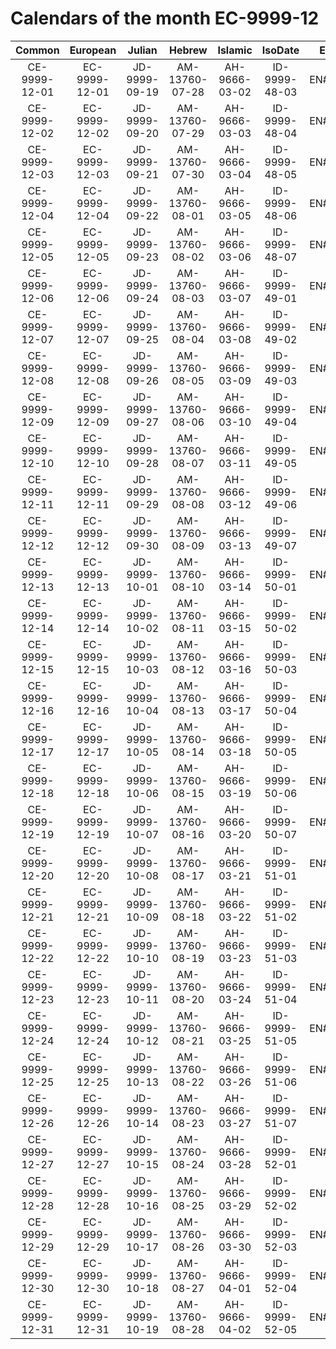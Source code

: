 # Calendars of the month EC-9999-12
|    Common     |   European    |    Julian     |    Hebrew     |    Islamic    |    IsoDate    |  EuroNum   | JulianNum  |
|    :---:      |     :---:     |    :---:      |     :---:     |    :---:      |     :---:     |   :---:    |   :---:    |
| CE-9999-12-01 | EC-9999-12-01 | JD-9999-09-19 | AM-13760-07-28 | AH-9666-03-02 | ID-9999-48-03 | EN#3652031 | JN#5373454 |
| CE-9999-12-02 | EC-9999-12-02 | JD-9999-09-20 | AM-13760-07-29 | AH-9666-03-03 | ID-9999-48-04 | EN#3652032 | JN#5373455 |
| CE-9999-12-03 | EC-9999-12-03 | JD-9999-09-21 | AM-13760-07-30 | AH-9666-03-04 | ID-9999-48-05 | EN#3652033 | JN#5373456 |
| CE-9999-12-04 | EC-9999-12-04 | JD-9999-09-22 | AM-13760-08-01 | AH-9666-03-05 | ID-9999-48-06 | EN#3652034 | JN#5373457 |
| CE-9999-12-05 | EC-9999-12-05 | JD-9999-09-23 | AM-13760-08-02 | AH-9666-03-06 | ID-9999-48-07 | EN#3652035 | JN#5373458 |
| CE-9999-12-06 | EC-9999-12-06 | JD-9999-09-24 | AM-13760-08-03 | AH-9666-03-07 | ID-9999-49-01 | EN#3652036 | JN#5373459 |
| CE-9999-12-07 | EC-9999-12-07 | JD-9999-09-25 | AM-13760-08-04 | AH-9666-03-08 | ID-9999-49-02 | EN#3652037 | JN#5373460 |
| CE-9999-12-08 | EC-9999-12-08 | JD-9999-09-26 | AM-13760-08-05 | AH-9666-03-09 | ID-9999-49-03 | EN#3652038 | JN#5373461 |
| CE-9999-12-09 | EC-9999-12-09 | JD-9999-09-27 | AM-13760-08-06 | AH-9666-03-10 | ID-9999-49-04 | EN#3652039 | JN#5373462 |
| CE-9999-12-10 | EC-9999-12-10 | JD-9999-09-28 | AM-13760-08-07 | AH-9666-03-11 | ID-9999-49-05 | EN#3652040 | JN#5373463 |
| CE-9999-12-11 | EC-9999-12-11 | JD-9999-09-29 | AM-13760-08-08 | AH-9666-03-12 | ID-9999-49-06 | EN#3652041 | JN#5373464 |
| CE-9999-12-12 | EC-9999-12-12 | JD-9999-09-30 | AM-13760-08-09 | AH-9666-03-13 | ID-9999-49-07 | EN#3652042 | JN#5373465 |
| CE-9999-12-13 | EC-9999-12-13 | JD-9999-10-01 | AM-13760-08-10 | AH-9666-03-14 | ID-9999-50-01 | EN#3652043 | JN#5373466 |
| CE-9999-12-14 | EC-9999-12-14 | JD-9999-10-02 | AM-13760-08-11 | AH-9666-03-15 | ID-9999-50-02 | EN#3652044 | JN#5373467 |
| CE-9999-12-15 | EC-9999-12-15 | JD-9999-10-03 | AM-13760-08-12 | AH-9666-03-16 | ID-9999-50-03 | EN#3652045 | JN#5373468 |
| CE-9999-12-16 | EC-9999-12-16 | JD-9999-10-04 | AM-13760-08-13 | AH-9666-03-17 | ID-9999-50-04 | EN#3652046 | JN#5373469 |
| CE-9999-12-17 | EC-9999-12-17 | JD-9999-10-05 | AM-13760-08-14 | AH-9666-03-18 | ID-9999-50-05 | EN#3652047 | JN#5373470 |
| CE-9999-12-18 | EC-9999-12-18 | JD-9999-10-06 | AM-13760-08-15 | AH-9666-03-19 | ID-9999-50-06 | EN#3652048 | JN#5373471 |
| CE-9999-12-19 | EC-9999-12-19 | JD-9999-10-07 | AM-13760-08-16 | AH-9666-03-20 | ID-9999-50-07 | EN#3652049 | JN#5373472 |
| CE-9999-12-20 | EC-9999-12-20 | JD-9999-10-08 | AM-13760-08-17 | AH-9666-03-21 | ID-9999-51-01 | EN#3652050 | JN#5373473 |
| CE-9999-12-21 | EC-9999-12-21 | JD-9999-10-09 | AM-13760-08-18 | AH-9666-03-22 | ID-9999-51-02 | EN#3652051 | JN#5373474 |
| CE-9999-12-22 | EC-9999-12-22 | JD-9999-10-10 | AM-13760-08-19 | AH-9666-03-23 | ID-9999-51-03 | EN#3652052 | JN#5373475 |
| CE-9999-12-23 | EC-9999-12-23 | JD-9999-10-11 | AM-13760-08-20 | AH-9666-03-24 | ID-9999-51-04 | EN#3652053 | JN#5373476 |
| CE-9999-12-24 | EC-9999-12-24 | JD-9999-10-12 | AM-13760-08-21 | AH-9666-03-25 | ID-9999-51-05 | EN#3652054 | JN#5373477 |
| CE-9999-12-25 | EC-9999-12-25 | JD-9999-10-13 | AM-13760-08-22 | AH-9666-03-26 | ID-9999-51-06 | EN#3652055 | JN#5373478 |
| CE-9999-12-26 | EC-9999-12-26 | JD-9999-10-14 | AM-13760-08-23 | AH-9666-03-27 | ID-9999-51-07 | EN#3652056 | JN#5373479 |
| CE-9999-12-27 | EC-9999-12-27 | JD-9999-10-15 | AM-13760-08-24 | AH-9666-03-28 | ID-9999-52-01 | EN#3652057 | JN#5373480 |
| CE-9999-12-28 | EC-9999-12-28 | JD-9999-10-16 | AM-13760-08-25 | AH-9666-03-29 | ID-9999-52-02 | EN#3652058 | JN#5373481 |
| CE-9999-12-29 | EC-9999-12-29 | JD-9999-10-17 | AM-13760-08-26 | AH-9666-03-30 | ID-9999-52-03 | EN#3652059 | JN#5373482 |
| CE-9999-12-30 | EC-9999-12-30 | JD-9999-10-18 | AM-13760-08-27 | AH-9666-04-01 | ID-9999-52-04 | EN#3652060 | JN#5373483 |
| CE-9999-12-31 | EC-9999-12-31 | JD-9999-10-19 | AM-13760-08-28 | AH-9666-04-02 | ID-9999-52-05 | EN#3652061 | JN#5373484 |
